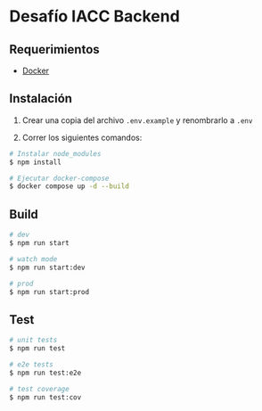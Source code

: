# Desafío IACC Backend

## Requerimientos

- [Docker](https://www.docker.com/products/docker-desktop/)

## Instalación

1. Crear una copia del archivo `.env.example` y renombrarlo a `.env`

2. Correr los siguientes comandos:

```bash
# Instalar node_modules
$ npm install

# Ejecutar docker-compose
$ docker compose up -d --build
```

## Build

```bash
# dev
$ npm run start

# watch mode
$ npm run start:dev

# prod
$ npm run start:prod
```

## Test

```bash
# unit tests
$ npm run test

# e2e tests
$ npm run test:e2e

# test coverage
$ npm run test:cov
```
